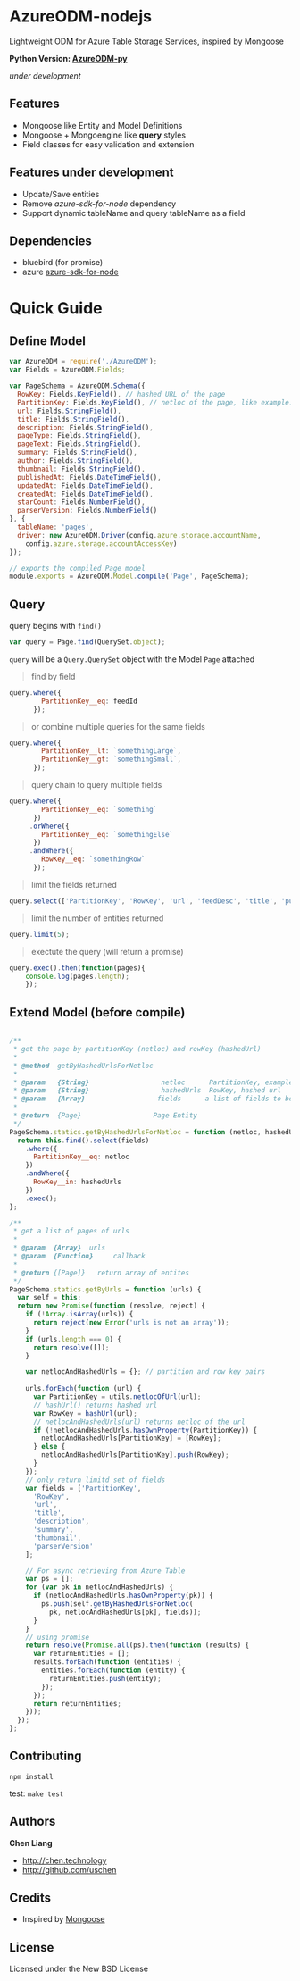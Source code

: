 AzureODM-nodejs
===============

Lightweight ODM for Azure Table Storage Services, inspired by Mongoose

**Python Version: [AzureODM-py](https://github.com/Feedcry/AzureODM-py)**

*under development*

## Features
* Mongoose like Entity and Model Definitions
* Mongoose + Mongoengine like **query** styles
* Field classes for easy validation and extension

## Features under development
* Update/Save entities
* Remove *azure-sdk-for-node* dependency
* Support dynamic tableName and query tableName as a field

## Dependencies
* bluebird (for promise)
* azure [azure-sdk-for-node](https://github.com/Azure/azure-sdk-for-node)

# Quick Guide

## Define Model

```js
var AzureODM = require('./AzureODM');
var Fields = AzureODM.Fields;

var PageSchema = AzureODM.Schema({
  RowKey: Fields.KeyField(), // hashed URL of the page
  PartitionKey: Fields.KeyField(), // netloc of the page, like example.com
  url: Fields.StringField(),
  title: Fields.StringField(),
  description: Fields.StringField(),
  pageType: Fields.StringField(),
  pageText: Fields.StringField(),
  summary: Fields.StringField(),
  author: Fields.StringField(),
  thumbnail: Fields.StringField(),
  publishedAt: Fields.DateTimeField(),
  updatedAt: Fields.DateTimeField(),
  createdAt: Fields.DateTimeField(),
  starCount: Fields.NumberField(),
  parserVersion: Fields.NumberField()
}, {
  tableName: 'pages',
  driver: new AzureODM.Driver(config.azure.storage.accountName,
    config.azure.storage.accountAccessKey)
});

// exports the compiled Page model
module.exports = AzureODM.Model.compile('Page', PageSchema);
```

## Query

query begins with `find()`

```js
var query = Page.find(QuerySet.object);
```

`query` will be a `Query.QuerySet` object with the Model `Page` attached

> find by field

```js
query.where({
        PartitionKey__eq: feedId
      });
```

> or combine multiple queries for the same fields

```js
query.where({
        PartitionKey__lt: `somethingLarge`,
        PartitionKey__gt: `somethingSmall`,
      });
```

> query chain to query multiple fields

```js
query.where({
        PartitionKey__eq: `something`
      })
     .orWhere({
        PartitionKey__eq: `somethingElse`
      })
     .andWhere({
        RowKey__eq: `somethingRow`
      });
```

> limit the fields returned

```js
query.select(['PartitionKey', 'RowKey', 'url', 'feedDesc', 'title', 'pubAt']);
```

> limit the number of entities returned

```js
query.limit(5);
```

> exectute the query (will return a promise)

```js
query.exec().then(function(pages){
    console.log(pages.length);
    });
```


## Extend Model (before compile)

```js

/**
 * get the page by partitionKey (netloc) and rowKey (hashedUrl)
 *
 * @method  getByHashedUrlsForNetloc
 *
 * @param   {String}                  netloc      PartitionKey, example.com
 * @param   {String}                  hashedUrls  RowKey, hashed url
 * @param   {Array}                  fields      a list of fields to be returned
 *
 * @return  {Page}                  Page Entity
 */
PageSchema.statics.getByHashedUrlsForNetloc = function (netloc, hashedUrls, fields) {
  return this.find().select(fields)
    .where({
      PartitionKey__eq: netloc
    })
    .andWhere({
      RowKey__in: hashedUrls
    })
    .exec();
};

/**
 * get a list of pages of urls
 *
 * @param  {Array}  urls
 * @param  {Function}     callback
 *
 * @return {[Page]}   return array of entites
 */
PageSchema.statics.getByUrls = function (urls) {
  var self = this;
  return new Promise(function (resolve, reject) {
    if (!Array.isArray(urls)) {
      return reject(new Error('urls is not an array'));
    }
    if (urls.length === 0) {
      return resolve([]);
    }

    var netlocAndHashedUrls = {}; // partition and row key pairs
   
    urls.forEach(function (url) {
      var PartitionKey = utils.netlocOfUrl(url);
      // hashUrl() returns hashed url 
      var RowKey = hashUrl(url);
      // netlocAndHashedUrls(url) returns netloc of the url
      if (!netlocAndHashedUrls.hasOwnProperty(PartitionKey)) {
        netlocAndHashedUrls[PartitionKey] = [RowKey];
      } else {
        netlocAndHashedUrls[PartitionKey].push(RowKey);
      }
    });
    // only return limitd set of fields
    var fields = ['PartitionKey',
      'RowKey',
      'url',
      'title',
      'description',
      'summary',
      'thumbnail',
      'parserVersion'
    ];

    // For async retrieving from Azure Table
    var ps = [];
    for (var pk in netlocAndHashedUrls) {
      if (netlocAndHashedUrls.hasOwnProperty(pk)) {
        ps.push(self.getByHashedUrlsForNetloc(
          pk, netlocAndHashedUrls[pk], fields));
      }
    }
    // using promise
    return resolve(Promise.all(ps).then(function (results) {
      var returnEntities = [];
      results.forEach(function (entities) {
        entities.forEach(function (entity) {
          returnEntities.push(entity);
        });
      });
      return returnEntities;
    }));
  });
};
```

## Contributing

`npm install`

test:
`make test`

Authors
-------

**Chen Liang**

+ http://chen.technology
+ http://github.com/uschen

Credits
-------
+ Inspired by [Mongoose](https://github.com/LearnBoost/mongoose)

License
-------
Licensed under the New BSD License
